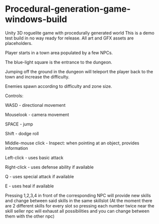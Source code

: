 # Procedural-generation-game-windows-build
 Unity 3D roguelite game with procedurally generated world 
This is a demo test build in no way ready for release. All art and GFX assets are placeholders.

Player starts in a town area populated by a few NPCs.

The blue-light square is the entrance to the dungeon.

Jumping off the ground in the dungeon will teleport the player back to the town and increase the difficulty.

Enemies spawn according to difficulty and zone size.


Controls:

WASD - directional movement

Mouselook - camera movement

SPACE - jump

Shift - dodge roll

Middle-mouse click - Inspect: when pointing at an object, provides information

Left-click - uses basic attack

Right-click - uses defense ability if available

Q - uses special attack if available

E - uses heal if available

Pressing 1,2,3,4 in front of the corresponding NPC will provide new skills and change between said skills in the same skillslot
(At the moment there are 2 different skills for every slot so pressing each number twice near the skill seller npc will exhaust
all possibilities and you can change between them with the other npc)

